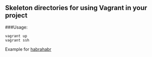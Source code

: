 
## Skeleton directories for using Vagrant in your project
###Usage:

    vagrant up
    vagrant ssh

Example for [habrahabr](http://habrahabr.ru/company/maxifier/blog/225305/)
